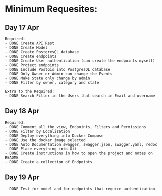# Minimum Requesites:
## Day 17 Apr
    Required:
    - DONE Create API Rest
    - DONE Create Model
    - DONE Create PostgresQL database
    - DONE Create endpoints
    - DONE Create User authentication (can create the endpoints myself)
    - DONE Protect endpoints
    - DONE Include PostGis into PostgresQL database
    - DONE Only Owner or Admin can change the Events
    - DONE Make State only change by admin
    - DONE Filter by owner, category and state

    Extra to the Required:
    - DONE Search Filter in the Users that search in Email and username

## Day 18 Apr
    Required:
    - DONE Comment all the view, Endpoints, Filters and Permissions
    - DONE Filter by Localization
    - DONE Deploy everything into Docker Compose
    - DONE Use the docker image selected
    - DONE Auto Documentation swagger, swagger.json, swagger.yaml, redoc
    - DONE Place everything into Git
    - DONE Create instructions in how to open the project and notes on README
    - DONE Create a collection of Endpoints

## Day 19 Apr
    - DONE Test for model and for endpoints that require authentication 

